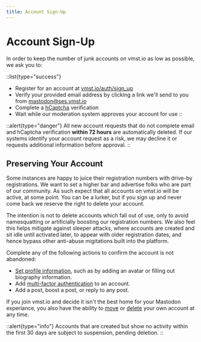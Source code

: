 ```yaml
---
title: Account Sign-Up
---
```


# Account Sign-Up

In order to keep the number of junk accounts on vmst.io as low as possible, we ask you to:

::list{type="success"}
- Register for an account at [vmst.io/auth/sign_up](https://vmst.io/auth/sign_up)
- Verify your provided email address by clicking a link we'll send to you from [mastodon@ses.vmst.io](/infrastructure/mailer)
- Complete a [hCaptcha](https://www.hcaptcha.com) verification
- Wait while our moderation system approves your account for use
::

::alert{type="danger"}
All new account requests that do not complete email and hCaptcha verification **within 72 hours** are automatically deleted.
If our systems identify your account request as a risk, we may decline it or requests additional information before approval.
::

## Preserving Your Account

Some instances are happy to juice their registration numbers with drive-by registrations.
We want to set a higher bar and advertise folks who are part of our community.
As such expect that all accounts on vmst.io will be active, at some point.
You can be a lurker, but if you sign up and never come back we reserve the right to delete your account.

The intention is not to delete accounts which fall out of use, only to avoid namesquatting or artificially boosting our registration numbers.
We also feel this helps mitigate against sleeper attacks, where accounts are created and sit idle until activated later, to appear with older registration dates, and hence bypass other anti-abuse migitations built into the platform.

Complete any of the following actions to confirm the account is not abandoned:

- [Set profile information](https://docs.joinmastodon.org/user/profile/), such as by adding an avatar or filling out biography information.
- Add [multi-factor authentication](https://fedi.tips/using-two-factor-authentication-2fa-on-mastodon/) to an account.
- Add a post, boost a post, or reply to any post.

If you join vmst.io and decide it isn't the best home for your Mastodon experiance, you also have the ability to [move](https://docs.joinmastodon.org/user/moving/#migration) or [delete](https://docs.joinmastodon.org/user/moving/#delete) your own account at any time.

::alert{type="info"}
Accounts that are created but show no activity within the first 30 days are subject to suspension, pending deletion.
::